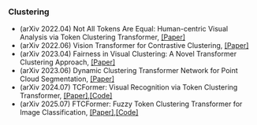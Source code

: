 ### Clustering
- (arXiv 2022.04) Not All Tokens Are Equal: Human-centric Visual Analysis via Token Clustering Transformer, [[Paper]](https://arxiv.org/pdf/2204.08680.pdf)
- (arXiv 2022.06) Vision Transformer for Contrastive Clustering, [[Paper]](https://arxiv.org/pdf/2206.12925.pdf)
- (arXiv 2023.04) Fairness in Visual Clustering: A Novel Transformer Clustering Approach, [[Paper]](https://arxiv.org/pdf/2304.07408.pdf)
- (arXiv 2023.06) Dynamic Clustering Transformer Network for Point Cloud Segmentation, [[Paper]](https://arxiv.org/pdf/2306.08073.pdf)
- (arXiv 2024.07) TCFormer: Visual Recognition via Token Clustering Transformer, [[Paper]](https://arxiv.org/pdf/2407.11321.pdf),[[Code]](https://github.com/zengwang430521/TCFormer)
- (arXiv 2025.07) FTCFormer: Fuzzy Token Clustering Transformer for Image Classification, [[Paper]](https://arxiv.org/pdf/2507.10283.pdf),[[Code]](https://github.com/BaoBao0926/FTCFormer/tree/main)
